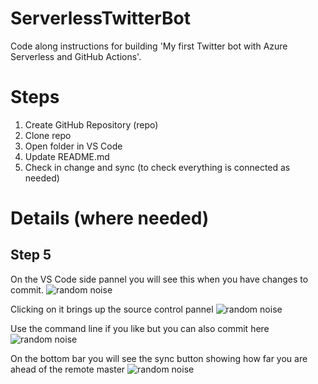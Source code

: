 # ServerlessTwitterBot
Code along instructions for building 'My first Twitter bot with Azure Serverless and GitHub Actions'.

# Steps

1. Create GitHub Repository (repo)
2. Clone repo
3. Open folder in VS Code
4. Update README.md
5. Check in change and sync (to check everything is connected as needed)

# Details (where needed)
## Step 5

On the VS Code side pannel you will see this when you have changes to commit.
![random noise](https://github.com/TheRealCodeBeard/ServerlessTwitterBot/blob/master/screengrabs/05_Changes.JPG)

Clicking on it brings up the source control pannel
![random noise](https://github.com/TheRealCodeBeard/ServerlessTwitterBot/blob/master/screengrabs/05_2_Changes.JPG)

Use the command line if you like but you can also commit here
![random noise](https://github.com/TheRealCodeBeard/ServerlessTwitterBot/blob/master/screengrabs/05_3_Ready_to_commit.JPG)

On the bottom bar you will see the sync button showing how far you are ahead of the remote master
![random noise](https://github.com/TheRealCodeBeard/ServerlessTwitterBot/blob/master/screengrabs/04_VS_Code_Sync_Button.JPG)

